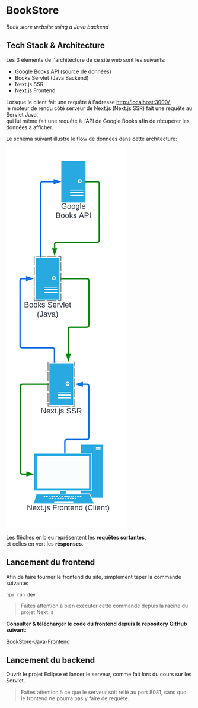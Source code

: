 # BookStore

*Book store website using a Java backend*

## Tech Stack & Architecture

Les 3 éléments de l'architecture de ce site web sont les suivants:

* Google Books API (source de données)
* Books Servlet (Java Backend)
* Next.js SSR
* Next.js Frontend

Lorsque le client fait une requête à l'adresse [http://localhost:3000/](http://localhost:3000/),  
le moteur de rendu côté serveur de Next.js (Next.js SSR) fait une requête au Servlet Java,  
qui lui même fait une requête à l'API de Google Books afin de récupérer les données à afficher.

Le schéma suivant illustre le flow de données dans cette architecture:

![FlowChart](/readme-ressources/BookStore%20Data%20Flowchart.png)

Les flêches en bleu représentent les **requêtes sortantes**,  
et celles en vert les **résponses**.

## Lancement du frontend

Afin de faire tourner le frontend du site, simplement taper la commande suivante:

```
npm run dev
```

> Faites attention à bien exécuter cette commande
> depuis la racine du projet Next.js


**Consulter & télécharger le code du frontend depuis le repository GitHub suivant**:

[BookStore-Java-Frontend](https://github.com/rodygosset/bookstore-frontend)

## Lancement du backend

Ouvrir le projet Eclipse et lancer le serveur, comme fait lors du cours sur les Servlet.

> Faites attention à ce que le serveur soit relié au port 8081,
> sans quoi le frontend ne pourra pas y faire de requête.
